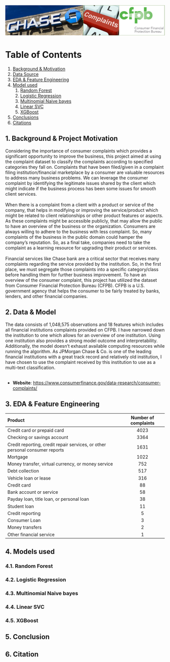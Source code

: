 ![image](https://github.com/sunil-20/Text-classification-project/blob/main/Images/cfpb.png)
---
# Table of Contents
1. [Background & Motivation](#background)
2. [Data Source](#data)
3. [EDA & Feature Engineering](#eda)
4. [Model used](#model)
   1. [Random Forest](#rf)
   2. [Logistic Regression](#lg)
   3. [Multinomial Naive bayes](#nb)
   4. [Linear SVC](#svc)
   5. [XGBoost](#xgb)
5. [Conclusions](#result)
6. [Citations](#ref)

## 1. Background & Project Motivation <a name="background"></a>
Considering the importance of consumer complaints which provides a significant opportunity to improve the business, this project aimed at using the complaint dataset to classify the complaints according to specified categories they fall on. Complaints that have been filed/given in a complaint filing institution/financial marketplace by a consumer are valuable resources to address many business problems. We can leverage the consumer complaint by identifying the legitimate issues shared by the client which might indicate if the business process has been some issues for smooth client services.<br><br>
When there is a complaint from a client with a product or service of the company, that helps in modifying or improving the service/product which might be related to client relationships or other product features or aspects. As these complaints might be accessible publicly, that may allow the public to have an overview of the business or the organization. Consumers are always willing to adhere to the business with less complaint. So, many complaints of the business in the public domain could hamper the company’s reputation. So, as a final take, companies need to take the complaint as a learning resource for upgrading their product or services. <br><br>
Financial services like Chase bank are a critical sector that receives many complaints regarding the service provided by the institution. So, in the first place, we must segregate those complaints into a specific category/class before handling them for further business improvement. To have an overview of the consumer complaint, this project has utilized the dataset from Consumer Financial Protection Bureau (CFPB). CFPB is a U.S. government agency that helps the consumer to be fairly treated by banks, lenders, and other financial companies.

## 2. Data & Model <a name="data"></a>
The data consists of 1,048,575 observations and 18 features which includes all financial institutions complaints provided on CFPB. I have narrowed down the institution to one which allows for an overview of one institution. Using one institution also provides a strong model outcome and interpretability. Additionally, the model doesn’t exhaust available computing resources while running the algorithm. As JPMorgan Chase & Co. is one of the leading financial institutions with a great track record and relatively old institution, I have chosen to use the complaint received by this institution to use as a multi-text classification. <br><br>
* __Website__: https://www.consumerfinance.gov/data-research/consumer-complaints/

## 3. EDA & Feature Engineering <a name="eda"></a>
| Product    | Number of complaints |
| :---        |    :----:   |
|Credit card or prepaid card|                                                     4023|
|Checking or savings account|                                                     3364|
|Credit reporting, credit repair services, or other personal consumer reports|    1631|
|Mortgage|                                                                        1022|
|Money transfer, virtual currency, or money service|                               752|
|Debt collection|                                                                  517|
|Vehicle loan or lease|                                                            316|
|Credit card|                                                                       88|
|Bank account or service|                                                           58|
|Payday loan, title loan, or personal loan|                                         38|
|Student loan|                                                                      11|
|Credit reporting|                                                                   5|
|Consumer Loan|                                                                      3|
|Money transfers|                                                                    2|
|Other financial service|                                                            1|
## 4. Models used <a name="model"></a>
### 4.1. Random Forest<a name="rf"></a>
### 4.2. Logistic Regression <a name="lg"></a>
### 4.3. Multinomial Naive bayes<a name="nb"></a>
### 4.4. Linear SVC <a name="svc"></a>
### 4.5. XGBoost <a name="xgb"></a>

## 5. Conclusion <a name="result"></a>

## 6. Citation <a name="ref"></a>
